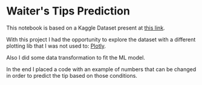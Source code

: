 # Waiter's Tips Prediction

This notebook is based on a Kaggle Dataset present at [this link](https://www.kaggle.com/datasets/aminizahra/tips-dataset).

With this project I had the opportunity to explore the dataset with a different plotting lib that I was not used to: [Plotly](https://plotly.com/python/).

Also I did some data transformation to fit the ML model.

In the end I placed a code with an example of numbers that can be changed in order to predict the tip based on those conditions.
![]()
